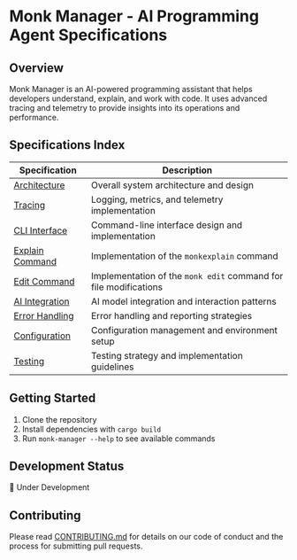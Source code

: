 # Monk Manager - AI Programming Agent Specifications

## Overview
Monk Manager is an AI-powered programming assistant that helps developers understand, explain, and work with code. It uses advanced tracing and telemetry to provide insights into its operations and performance.

## Specifications Index

| Specification | Description |
|---------------|-------------|
| [Architecture](specs/architecture.md) | Overall system architecture and design |
| [Tracing](specs/tracing.md) | Logging, metrics, and telemetry implementation |
| [CLI Interface](specs/cli.md) | Command-line interface design and implementation |
| [Explain Command](specs/explain-command.md) | Implementation of the `monkexplain` command |
| [Edit Command](specs/edit-command.md) | Implementation of the `monk edit` command for file modifications |
| [AI Integration](specs/ai-integration.md) | AI model integration and interaction patterns |
| [Error Handling](specs/error-handling.md) | Error handling and reporting strategies |
| [Configuration](specs/configuration.md) | Configuration management and environment setup |
| [Testing](specs/testing.md) | Testing strategy and implementation guidelines |

## Getting Started
1. Clone the repository
2. Install dependencies with `cargo build`
3. Run `monk-manager --help` to see available commands

## Development Status
🚧 Under Development

## Contributing
Please read [CONTRIBUTING.md](CONTRIBUTING.md) for details on our code of conduct and the process for submitting pull requests. 